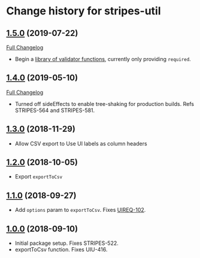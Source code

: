 # Change history for stripes-util

## [1.5.0](https://github.com/folio-org/stripes-util/tree/v1.4.0) (2019-07-22)
[Full Changelog](https://github.com/folio-org/stripes-util/compare/v1.4.0...v1.5.0)

* Begin a [library of validator functions](validators), currently only providing `required`.

## [1.4.0](https://github.com/folio-org/stripes-util/tree/v1.4.0) (2019-05-10)
[Full Changelog](https://github.com/folio-org/stripes-util/compare/v1.3.0...v1.4.0)

* Turned off sideEffects to enable tree-shaking for production builds. Refs STRIPES-564 and STRIPES-581.

## [1.3.0](https://github.com/folio-org/stripes-util/tree/v1.3.0) (2018-11-29)

* Allow CSV export to Use UI labels as column headers

## [1.2.0](https://github.com/folio-org/stripes-util/tree/v1.2.0) (2018-10-05)

* Export `exportToCsv`

## [1.1.0](https://github.com/folio-org/stripes-util/tree/v1.1.0) (2018-09-27)

* Add `options` param to `exportToCsv`. Fixes [UIREQ-102](https://issues.folio.org/browse/UIREQ-102).

## [1.0.0](https://github.com/folio-org/stripes-util/tree/v1.0.0) (2018-09-10)

* Initial package setup. Fixes STRIPES-522.
* exportToCsv function. Fixes UIU-416.
